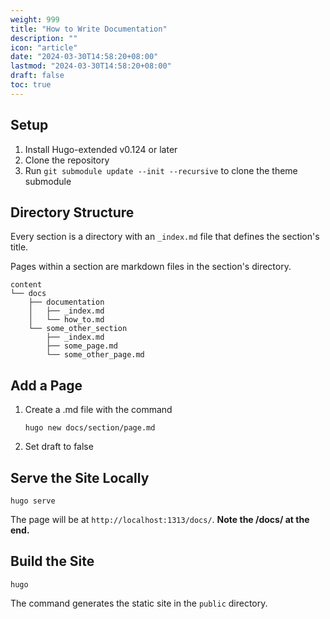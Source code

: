 ```yaml
---
weight: 999
title: "How to Write Documentation"
description: ""
icon: "article"
date: "2024-03-30T14:58:20+08:00"
lastmod: "2024-03-30T14:58:20+08:00"
draft: false
toc: true
---
```

## Setup

1. Install Hugo-extended v0.124 or later
2. Clone the repository
3. Run `git submodule update --init --recursive` to clone the theme submodule

## Directory Structure
Every section is a directory with an `_index.md` file that defines the section's title.

Pages within a section are markdown files in the section's directory.

```
content
└── docs
    ├── documentation
    │   ├── _index.md
    │   └── how_to.md
    └── some_other_section
        ├── _index.md
        ├── some_page.md
        └── some_other_page.md
```
    
## Add a Page

1. Create a .md file with the command
    ```
    hugo new docs/section/page.md
    ```

2. Set draft to false

## Serve the Site Locally
    hugo serve

The page will be at `http://localhost:1313/docs/`. **Note the /docs/ at the end.**

## Build the Site
    hugo

The command generates the static site in the `public` directory.